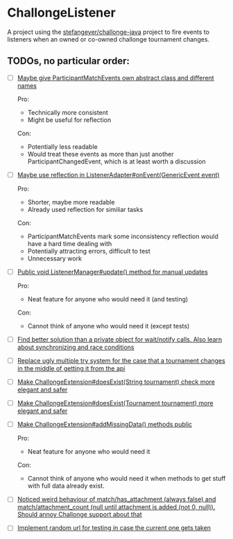 # ChallongeListener
A project using the [stefangeyer/challonge-java](https://github.com/stefangeyer/challonge-java) project to fire events to listeners when an owned or co-owned challonge tournament changes.

## TODOs, no particular order:
- [ ] [Maybe give ParticipantMatchEvents own abstract class and different names](/src/main/java/com/gpluscb/challonge_listener/listener/ListenerAdapter.java#L23)
	
	Pro:
	* Technically more consistent
	* Might be useful for reflection
	
	Con:
	* Potentially less readable
	* Would treat these events as more than just another ParticipantChangedEvent, which is at least worth a discussion
- [ ] [Maybe use reflection in ListenerAdapter#onEvent(GenericEvent event)](/src/main/java/com/gpluscb/challonge_listener/listener/ListenerAdapter.java#L24)
	
	Pro:
	* Shorter, maybe more readable
	* Already used reflection for similiar tasks
	
	Con:
	* ParticipantMatchEvents mark some inconsistency reflection would have a hard time dealing with
	* Potentially attracting errors, difficult to test
	* Unnecessary work

- [ ] [Public void ListenerManager#update() method for manual updates](/src/main/java/com/gpluscb/challonge_listener/listener/ListenerManager.java#L54)

	Pro:
	* Neat feature for anyone who would need it (and testing)
	
	Con:
	* Cannot think of anyone who would need it (except tests)
	
- [ ] [Find better solution than a private object for wait/notify calls. Also learn about synchronizing and race conditions](/src/main/java/com/gpluscb/challonge_listener/listener/ListenerManager.java#L75)

- [ ] [Replace ugly multiple try system for the case that a tournament changes in the middle of getting it from the api](/src/main/java/com/gpluscb/challonge_listener/listener/ListenerManager.java#L135)

- [ ] [Make ChallongeExtension#doesExist(String tournament) check more elegant and safer](/src/main/java/com/gpluscb/challonge_listener/ChallongeExtension.java#L59)

- [ ] [Make ChallongeExtension#doesExist(Tournament tournament) more elegant and safer](/src/main/java/com/gpluscb/challonge_listener/ChallongeExtension.java#L86)

- [ ] [Make ChallongeExtension#addMissingData() methods public](/src/main/java/com/gpluscb/challonge_listener/ChallongeExtension.java#L243)

	Pro:
	* Neat feature for anyone who would need it
	
	Con:
	* Cannot think of anyone who would need it when methods to get stuff with full data already exist.
	
- [ ] [Noticed weird behaviour of match/has_attachment (always false) and match/attachment_count (null until attachment is added (not 0, null)). Should annoy Challonge support about that](/src/test/java/com/gpluscb/challonge_listener/ChallongeExtensionTest.java#L27)

- [ ] [Implement random url for testing in case the current one gets taken](/src/test/java/com/gpluscb/challonge_listener/ChallongeExtensionTest.java#L45)